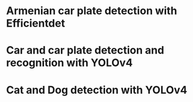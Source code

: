 # Armenian car plate detection with Efficientdet
# Car and car plate detection and recognition with YOLOv4
# Cat and Dog detection with YOLOv4
